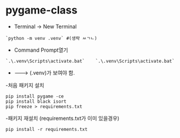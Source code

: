 # pygame-class

- Terminal -> New Terminal
```shell
`python -m venv .venv` #(생략 ㅆㄱㄴ)
```
- Command Prompt열기
```shell
`.\.venv\Scripts\activate.bat`    `.\.venv\Scripts\activate.bat`
```
- ---> (.venv)가 보여야 함.


-처음 패키지 설치
```shell
pip install pygame -ce
pip install black isort
pip freeze > requirements.txt
```
-패키지 재설치 (requirements.txt가 이미 있을경우)
```shell
pip install -r requirements.txt
```
